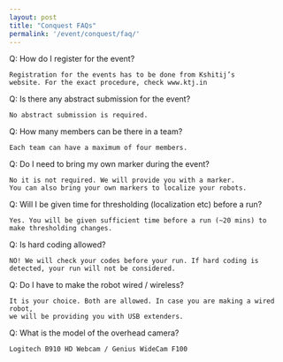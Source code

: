 ```yaml
---
layout: post
title: "Conquest FAQs"
permalink: '/event/conquest/faq/'
---
```


Q: How do I register for the event? 

```
Registration for the events has to be done from Kshitij’s 
website. For the exact procedure, check www.ktj.in
```

Q: Is there any abstract submission for the event? 

```
No abstract submission is required.
```

Q: How many members can be there in a team?

```
Each team can have a maximum of four members.
```

Q: Do I need to bring my own marker during the event?

```
No it is not required. We will provide you with a marker.
You can also bring your own markers to localize your robots.
```

Q: Will I be given time for thresholding (localization etc) before a run?

```
Yes. You will be given sufficient time before a run (~20 mins) to 
make thresholding changes.
```

Q: Is hard coding allowed?

```
NO! We will check your codes before your run. If hard coding is 
detected, your run will not be considered.
```

Q: Do I have to make the robot wired / wireless?

```
It is your choice. Both are allowed. In case you are making a wired robot, 
we will be providing you with USB extenders.
```

Q: What is the model of the overhead camera?

```
Logitech B910 HD Webcam / Genius WideCam F100
```
